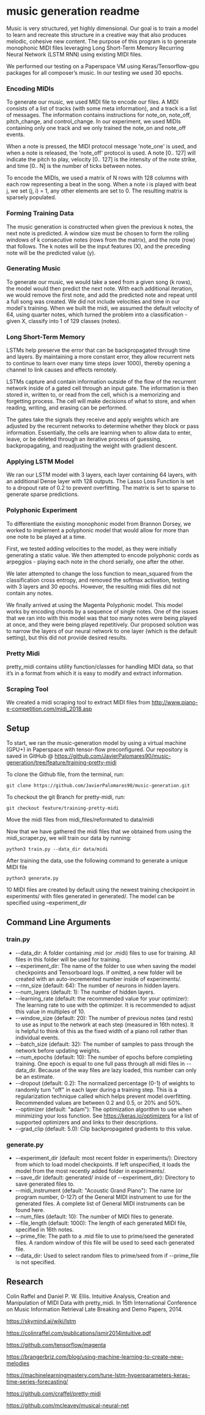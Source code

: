 # music generation readme
Music is very structured, yet highly dimensional. Our goal is to train a model to learn and recreate this structure in a creative way that also produces melodic, cohesive new content. The purpose of this program is to generate monophonic MIDI files leveraging Long Short-Term Memory Recurring Neural Network (LSTM RNN) using existing MIDI files.

We performed our testing on a Paperspace VM using Keras/Tensorflow-gpu packages for all composer’s music. In our testing we used 30 epochs.

### Encoding MIDIs
To generate our music, we used MIDI file to encode our files. A MIDI consists of a list of tracks (with some meta information), and a track is a list of messages. The information contains instructions for note_on, note_off, pitch_change, and control_change. In our experiment, we used MIDIs containing only one track and we only trained the note_on and note_off events.

When a note is pressed, the MIDI protocol message 'note_one' is used, and when a note is released, the 'note_off' protocol is used. A note [0.. 127] will indicate the pitch to play, velocity [0.. 127] is the intensity of the note strike, and time [0.. N] is the number of ticks between notes.

To encode the MIDIs, we used a matrix of N rows with 128 columns with each row representing a beat in the song. When a note i is played with beat j, we set (j, i) = 1, any other elements are set to 0. The resulting matrix is sparsely populated.
### Forming Training Data
The music generation is constructed when given the previous k notes, the next note is predicted. A window size must be chosen to form the rolling windows of k consecutive notes (rows from the matrix), and the note (row) that follows. The k notes will be the input features (X), and the preceding note will be the predicted value (y).

### Generating Music
To generate our music, we would take a seed from a given song (k rows), the model would then predict the next note. With each additional iteration, we would remove the first note, and add the predicted note and repeat until a full song was created.
We did not include velocities and time in our model's training. When we built the midi, we assumed the default velocity of 64, using quarter notes, which turned the problem into a classification - given X, classify into 1 of 129 classes (notes).

### Long Short-Term Memory
LSTMs help preserve the error that can be backpropagated through time and layers. By maintaining a more constant error, they allow recurrent nets to continue to learn over many time steps (over 1000), thereby opening a channel to link causes and effects remotely.

LSTMs capture and contain information outside of the flow of the recurrent network inside of a gated cell through an input gate. The information is then stored in, written to, or read from the cell, which is a memorizing and forgetting process. The cell will make decisions of what to store, and when reading, writing, and erasing can be performed.

The gates take the signals they receive and apply weights which are adjusted by the recurrent networks to determine whether they block or pass information. Essentially, the cells are learning when to allow data to enter, leave, or be deleted through an iterative process of guessing, backpropagating, and readjusting the weight with gradient descent.

### Applying LSTM Model
We ran our LSTM model with 3 layers, each layer containing 64 layers, with an additional Dense layer with 128 outputs. The Lasso Loss Function is set to a dropout rate of 0.2 to prevent overfitting. The matrix is set to sparse to generate sparse predictions.

### Polyphonic Experiment
To differentiate the existing monophonic model from Brannon Dorsey, we worked to implement a polyphonic model that would allow for more than one note to be played at a time. 

First, we tested adding velocities to the model, as they were initially generating a static value. We then attempted to encode polyphonic cords as arpeggios - playing each note in the chord serially, one after the other. 

We later attempted to change the loss function to mean_squared from the classification cross entropy, and removed the softmax activation, testing with 3 layers and 30 epochs. However, the resulting midi files did not contain any notes.

We finally arrived at using the Magenta Polyphonic model. This model works by encoding chords by a sequence of single notes. One of the issues that we ran into with this model was that too many notes were being played at once, and they were being played repetitively. Our proposed solution was to narrow the layers of our neural network to one layer (which is the default setting), but this did not provide desired results.

### Pretty Midi
pretty_midi contains utility function/classes for handling MIDI data, so that it’s in a format from which it is easy to modify and extract information.
### Scraping Tool
We created a midi scraping tool to extract MIDI files from http://www.piano-e-competition.com/midi_2018.asp

## Setup
To start, we ran the music-generation model by using a virtual machine (GPU+) in Paperspace with tensor-flow preconfigured.
Our repository is saved in GitHub @
https://github.com/JavierPalomares90/music-generation/tree/feature/training-pretty-midi

To clone the Github file, from the terminal, run:
```
git clone https://github.com/JavierPalomares90/music-generation.git
```
To checkout the git Branch for pretty-midi, run:
```
git checkout feature/training-pretty-midi
```

Move the midi files from midi_files/reformated to data/midi

Now that we have gathered the midi files that we obtained from using the midi_scraper.py, we will train our data by running:
```
python3 train.py --data_dir data/midi
```

After training the data, use the following command to generate a unique MIDI file
```
python3 generate.py
```
10 MIDI files are created by default using the newest training checkpoint in experiments/ with files generated in generated/. The model can be specified using –experiment_dir


## Command Line Arguments
### train.py
*	--data_dir: A folder containing .mid (or .midi) files to use for training. All files in this folder will be used for training.
*	--experiment_dir: The name of the folder to use when saving the model checkpoints and Tensorboard logs. If omitted, a new folder will be created with an auto-incremented number inside of experiments/.
*	--rnn_size (default: 64): The number of neurons in hidden layers.
*	--num_layers (default: 1): The number of hidden layers.
*	--learning_rate (default: the recommended value for your optimizer): The learning rate to use with the optimizer. It is recommended to adjust this value in multiples of 10.
*	--window_size (default: 20): The number of previous notes (and rests) to use as input to the network at each step (measured in 16th notes). It is helpful to think of this as the fixed width of a piano roll rather than individual events.
*	--batch_size (default: 32): The number of samples to pass through the network before updating weights.
*	--num_epochs (default: 10): The number of epochs before completing training. One epoch is equal to one full pass through all midi files in --data_dir. Because of the way files are lazy loaded, this number can only be an estimate.
*	--dropout (default: 0.2): The normalized percentage (0-1) of weights to randomly turn "off" in each layer during a training step. This is a regularization technique called which helps prevent model overfitting. Recommended values are between 0.2 and 0.5, or 20% and 50%.
*	--optimizer (default: "adam"): The optimization algorithm to use when minimizing your loss function. See https://keras.io/optimizers for a list of supported optimizers and and links to their descriptions.
*	--grad_clip (default: 5.0): Clip backpropagated gradients to this value.
### generate.py

*	--experiment_dir (default: most recent folder in experiments/): Directory from which to load model checkpoints. If left unspecified, it loads the model from the most recently added folder in experiments/.
*	--save_dir (default: generated/ inside of --experiment_dir): Directory to save generated files to.
*	--midi_instrument (default: "Acoustic Grand Piano"): The name (or program number, 0-127) of the General MIDI instrument to use for the generated files. A complete list of General MIDI instruments can be found here.
*	--num_files (default: 10): The number of MIDI files to generate.
*	--file_length (default: 1000): The length of each generated MIDI file, specified in 16th notes.
*	--prime_file: The path to a .mid file to use to prime/seed the generated files. A random window of this file will be used to seed each generated file.
*	--data_dir: Used to select random files to prime/seed from if --prime_file is not specified.

## Research
Colin Raffel and Daniel P. W. Ellis. Intuitive Analysis, Creation and Manipulation of MIDI Data with pretty_midi. In 15th International Conference on Music Information Retrieval Late Breaking and Demo Papers, 2014.

https://skymind.ai/wiki/lstm

https://colinraffel.com/publications/ismir2014intuitive.pdf

https://github.com/tensorflow/magenta

https://brangerbriz.com/blog/using-machine-learning-to-create-new-melodies

https://machinelearningmastery.com/tune-lstm-hyperparameters-keras-time-series-forecasting/

https://github.com/craffel/pretty-midi

https://github.com/mcleavey/musical-neural-net

